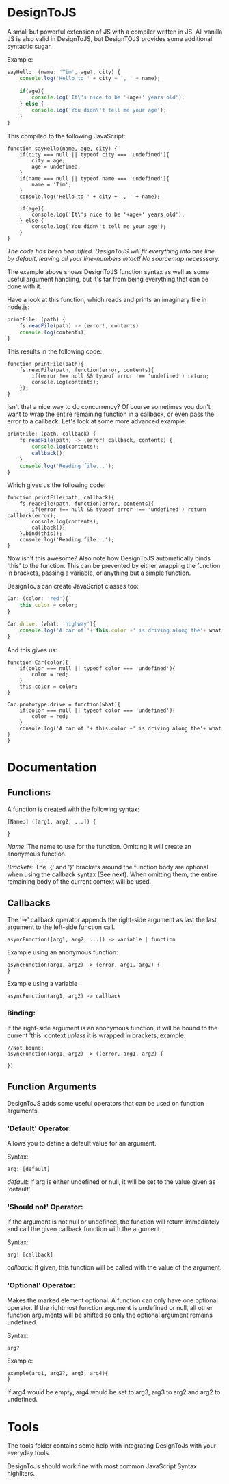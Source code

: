 
DesignToJS
==========

A small but powerful extension of JS with a compiler written in JS.
All vanilla JS is also valid in DesignToJS, but DesignTOJS provides some additional
syntactic sugar.

Example:

```js
sayHello: (name: 'Tim', age?, city) {
    console.log('Hello to ' + city + ', ' + name);
    
    if(age){
        console.log('It\'s nice to be '+age+' years old');
    } else {
        console.log('You didn\'t tell me your age');
    }
}

```

This compiled to the following JavaScript:

```
function sayHello(name, age, city) {
    if(city === null || typeof city === 'undefined'){
        city = age;
        age = undefined;
    }
    if(name === null || typeof name === 'undefined'){
        name = 'Tim';
    }
    console.log('Hello to ' + city + ', ' + name);
    
    if(age){
        console.log('It\'s nice to be '+age+' years old');
    } else {
        console.log('You didn\'t tell me your age');
    }
}

```
*The code has been beautified. DesignToJS will fit everything into one line by default, leaving all your line-numbers intact! No sourcemap necesssary.* 

The example above shows DesignToJS function syntax as well as some useful argument handling,
but it's far from being everything that can be done with it.

Have a look at this function, which reads and prints an imaginary file in node.js:

```js
printFile: (path) {
    fs.readFile(path) -> (error!, contents)
    console.log(contents);
}

```

This results in the following code:

```
function printFile(path){
    fs.readFile(path, function(error, contents){
        if(error !== null && typeof error !== 'undefined') return;
        console.log(contents);
    });
}
```

Isn't that a nice way to do concurrency? 
Of course sometimes you don't want to wrap the entire remaining function in a callback,
or even pass the error to a callback. Let's look at some more advanced example:

```js
printFile: (path, callback) {
    fs.readFile(path) -> (error! callback, contents) {
        console.log(contents);
        callback();
    }
    console.log('Reading file...');
}

```

Which gives us the following code:

```
function printFile(path, callback){
    fs.readFile(path, function(error, contents){
        if(error !== null && typeof error !== 'undefined') return callback(error);
        console.log(contents);
        callback();
    }.bind(this));
    console.log('Reading file...');
}
```

Now isn't this awesome?
Also note how DesignToJS automatically binds 'this' to the function.
This can be prevented by either wrapping the function in brackets,
passing a variable, or anything but a simple function.

DesignToJs can create JavaScript classes too:

```js
Car: (color: 'red'){
    this.color = color;
}

Car.drive: (what: 'highway'){
    console.log('A car of '+ this.color +' is driving along the'+ what )
}
```

And this gives us:

```
function Car(color){
    if(color === null || typeof color === 'undefined'){
        color = red;
    }
    this.color = color;
}

Car.prototype.drive = function(what){
    if(color === null || typeof color === 'undefined'){
        color = red;
    }
    console.log('A car of '+ this.color +' is driving along the'+ what )
}
```

Documentation
=============

Functions
---------

A function is created with the following syntax:

```
[Name:] ([arg1, arg2, ...]) {

}
```
*Name*: The name to use for the function. Omitting it will create an anonymous function.

*Brackets*: The '{' and '}' brackets around the function body are optional when using 
the callback syntax (See next). When omitting them, the entire remaining body of the current
context will be used.

Callbacks
---------

The '->' callback operator appends the right-side argument as last the last argument to the left-side function call.

```
asyncFunction([arg1, arg2, ...]) -> variable | function
```

Example using an anonymous function:

```
asyncFunction(arg1, arg2) -> (error, arg1, arg2) {
}
```

Example using a variable
```
asyncFunction(arg1, arg2) -> callback
```

### Binding:

If the right-side argument is an anonymous function, it will be bound to the current 'this'
context *unless* it is wrapped in brackets, example:

```
//Not bound:
asyncFunction(arg1, arg2) -> ((error, arg1, arg2) {

})
```

Function Arguments
------------------

DesignToJS adds some useful operators that can be used on function arguments.

### 'Default' Operator: 

Allows you to define a default value for an argument.

Syntax:
```
arg: [default]
```
*default*: If arg is either undefined or null, it will be set to the value given as 'default'

### 'Should not' Operator: 

If the argument is not null or undefined, the function will return immediately and call the given callback function with the argument.

Syntax:
```
arg! [callback]
```
*callback*: If given, this function will be called with the value of the argument.

### 'Optional' Operator:

Makes the marked element optional. A function can only have one optional operator.
If the rightmost function argument is undefined or null, all other function arguments will be shifted so only the optional argument remains undefined.

Syntax:
```
arg?
```

Example:

```
example(arg1, arg2?, arg3, arg4){
}
```
If arg4 would be empty, arg4 would be set to arg3, arg3 to arg2 and arg2 to undefined.

Tools
=====

The tools folder contains some help with integrating DesignToJs with your everyday tools.

DesignToJs should work fine with most common JavaScript Syntax highliters.
